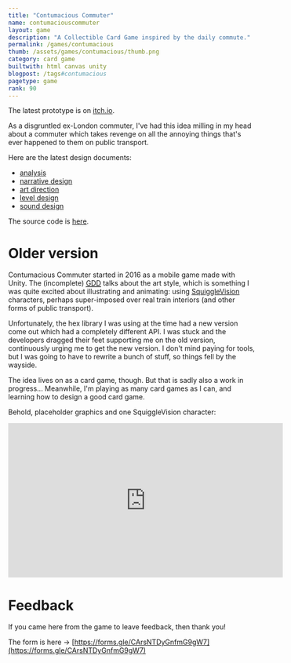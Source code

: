 ```yaml
---
title: "Contumacious Commuter"
name: contumaciouscommuter
layout: game
description: "A Collectible Card Game inspired by the daily commute."
permalink: /games/contumacious
thumb: /assets/games/contumacious/thumb.png
category: card game
builtwith: html canvas unity
blogpost: /tags#contumacious
pagetype: game
rank: 90
---
```


The latest prototype is on [itch.io](https://opyate.itch.io/contumacious-commuter).

As a disgruntled ex-London commuter, I've had this idea milling in my head about a commuter which takes revenge on all the annoying things that's ever happened to them on public transport.

Here are the latest design documents:

- [analysis](https://github.com/juanuys/ccgdd/blob/master/analysis.md)
- [narrative design](https://github.com/juanuys/ccgdd/blob/master/narrative.md)
- [art direction](https://github.com/juanuys/ccgdd/blob/master/art-direction.md)
- [level design](https://github.com/juanuys/ccgdd/blob/master/level-design.md)
- [sound design](https://github.com/juanuys/ccgdd/blob/master/sound-design.md)

The source code is [here](https://github.com/juanuys/ccgdd).

# Older version

Contumacious Commuter started in 2016 as a mobile game made with Unity. The (incomplete) <abbr title="game design document">[GDD](https://docs.google.com/document/d/1Dh53Hb-zmO5dx76a-vuSD-BnMGA7PRjBw5pul5Q54vM/edit?usp=sharing)</abbr> talks about the art style, which is something I was quite excited about illustrating and animating: using [SquiggleVision](https://en.wikipedia.org/wiki/Squigglevision) characters, perhaps super-imposed over real train interiors (and other forms of public transport).

Unfortunately, the hex library I was using at the time had a new version come out which had a completely different API. I was stuck and the developers dragged their feet supporting me on the old version, continuously urging me to get the new version. I don't mind paying for tools, but I was going to have to rewrite a bunch of stuff, so things fell by the wayside.

The idea lives on as a card game, though. But that is sadly also a work in progress... Meanwhile, I'm playing as many card games as I can, and learning how to design a good card game.

Behold, placeholder graphics and one SquiggleVision character:

<iframe width="560" height="315" src="https://www.youtube.com/embed/ie2ft1DkUcs" frameborder="0" allow="accelerometer; autoplay; encrypted-media; gyroscope; picture-in-picture" allowfullscreen></iframe>

# Feedback

If you came here from the game to leave feedback, then thank you!

The form is here -> [https://forms.gle/CArsNTDyGnfmG9gW7](https://forms.gle/CArsNTDyGnfmG9gW7)

